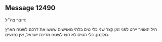 ## Message 12490

דובר צה״ל:

חיל האוויר יירט לפני זמן קצר שני כלי טיס בלתי מאוישים שעשו את דרכם לשטח הארץ מלבנון. 
כלי הטיס לא חצו לשטח מדינת ישראל, אין נפגעים.

